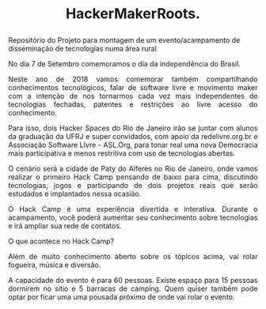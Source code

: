 # <p align="center">HackerMakerRoots.</p>
Repositório do Projeto para montagem de um evento/acampamento de disseminação de tecnologias numa área rural  

<p align="justify">No dia 7 de Setembro comemoramos o dia da independência do Brasil.</p>

<p align="justify">Neste ano de 2018 vamos comemorar também compartilhando conhecimentos tecnológicos, falar de software livre e movimento maker com a intenção de nos tornarmos cada vez mais independentes de tecnologias fechadas, patentes e restrições ao livre acesso do conhecimento.</p>

<p align="justify">Para isso, dois Hacker Spaces do Rio de Janeiro irão se juntar com alunos da graduação da UFRJ e super convidados, com apoio da redelivre.org.br e Associação Software LIvre - ASL.Org, para tonar real uma nova Democracia mais participativa e menos restritiva com uso de tecnologias abertas.</>

<p align="justify">O cenário será a cidade de Paty do Alferes no Rio de Janeiro, onde vamos realizar o primeiro Hack Camp pensando de baixo para cima, discutindo tecnologias, jogos e participando de dois projetos reais que serão estudados e implantados nessa ocasião.</>

<p align="justify">O Hack Camp é uma experiência divertida e interativa. Durante o acampamento, você poderá aumentar seu conhecimento sobre tecnologias e irá ampliar sua rede de contatos.</p>

<p align="justify">O que acontece no Hack Camp?</>

<p align="justify">Além de muito conhecimento aberto sobre os tópicos acima, vai rolar fogueira, música e diversão.</p>

<p align="justify">A capacidade do evento é para 60 pessoas. Existe espaço para 15 pessoas dormirem no sítio e 5 barracas de camping. Quem quiser também pode optar por ficar uma uma pousada próximo de onde vai rolar o evento.</p>

